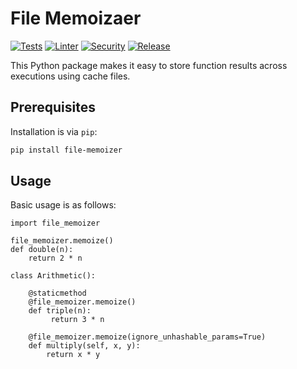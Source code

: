 # File Memoizaer

[![Tests](https://github.com/lordjabez/file-memoizer/actions/workflows/test.yml/badge.svg)](https://github.com/lordjabez/file-memoizer/actions/workflows/test.yml)
[![Linter](https://github.com/lordjabez/file-memoizer/actions/workflows/lint.yml/badge.svg)](https://github.com/lordjabez/file-memoizer/actions/workflows/lint.yml)
[![Security](https://github.com/lordjabez/file-memoizer/actions/workflows/scan.yml/badge.svg)](https://github.com/lordjabez/file-memoizer/actions/workflows/scan.yml)
[![Release](https://github.com/lordjabez/file-memoizer/actions/workflows/release.yml/badge.svg)](https://github.com/lordjabez/file-memoizer/actions/workflows/release.yml)

This Python package makes it easy to store function results across executions using
cache files.


## Prerequisites

Installation is via `pip`:

```bash
pip install file-memoizer
```


## Usage

Basic usage is as follows:

```python3
import file_memoizer

file_memoizer.memoize()
def double(n):
    return 2 * n

class Arithmetic():

    @staticmethod
    @file_memoizer.memoize()
    def triple(n):
         return 3 * n
    
    @file_memoizer.memoize(ignore_unhashable_params=True)
    def multiply(self, x, y):
        return x * y
```
